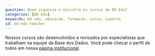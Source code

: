```yaml
---
question: Quem organiza e ministra os cursos da BD Edu?
categories: [BD Edu]
keywords: bd edu, educacao, formacao, curso, suporte
id: bd-edu-teacher
---
```


Nossos cursos são desenvolvidos e revisados por especialistas que trabalham na equipe da Base dos Dados. Você pode checar o perfil de todos em nossa [página institucional](https://basedosdados.org/about-us).
